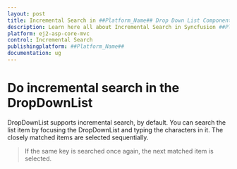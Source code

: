 ```yaml
---
layout: post
title: Incremental Search in ##Platform_Name## Drop Down List Component
description: Learn here all about Incremental Search in Syncfusion ##Platform_Name## Drop Down List component of Syncfusion Essential JS 2 and more.
platform: ej2-asp-core-mvc
control: Incremental Search
publishingplatform: ##Platform_Name##
documentation: ug
---
```



# Do incremental search in the DropDownList

DropDownList supports incremental search, by default. You can search the list item by focusing the DropDownList and typing the characters in it. The closely matched items are selected sequentially.

> If the same key is searched once again, the next matched item is selected.
